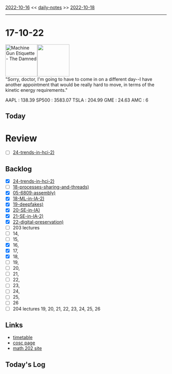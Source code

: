 [2022-10-16](daily_notes/2022-10-16) << [daily-notes](notes/daily-notes.md) >> [2022-10-18](daily_notes/2022-10-18)

---
# 17-10-22
<a href='spotify:album:2wCCXYJUgeiRqyIr3ujbMF'><img src='https://i.scdn.co/image/b5b050b2f063b3059a610b06a3e420f2310c9bae' alt='Machine Gun Etiquette - The Damned' height=100></a><img src='https://imgs.xkcd.com/comics/2045.png' height=100>
<br>"Sorry, doctor, I'm going to have to come in on a different day--I have another appointment that would be really hard to move, in terms of the kinetic energy requirements."

AAPL : 138.39 
SP500 : 3583.07 
TSLA : 204.99
GME : 24.63
AMC : 6

## Today

# Review
- [ ] [24-trends-in-hci-2)](notes/24-trends-in-hci-2.md)

## Backlog
- [x] [24-trends-in-hci-2)](notes/24-trends-in-hci-2.md)
- [ ] [18-processes-sharing-and-threads)](notes/18-processes-sharing-and-threads.md)
- [x] [05-6809-assembly)](notes/05-6809-assembly.md)
- [x] [18-ML-in-IA-2)](notes/18-ML-in-IA-2.md)
- [x] [19-deepfakes)](notes/19-deepfakes.md)
- [x] [20-SE-in-IA)](notes/20-SE-in-IA.md)
- [x] [21-SE-in-IA-2)](notes/21-SE-in-IA-2.md)
- [x] [22-digital-preservation)](notes/22-digital-preservation.md)
- [ ] 203 lectures 
- [ ] 14, 
- [ ] 15, 
- [x] 16, 
- [x] 17, 
- [x] 18, 
- [ ] 19, 
- [ ] 20, 
- [ ] 21, 
- [ ] 22, 
- [ ] 23, 
- [ ] 24, 
- [ ] 25, 
- [ ] 26
- [ ] 204 lectures 19, 20, 21, 22, 23, 24, 25, 26

## Links
- [timetable](https://i.imgur.com/9ghbvAG.png)
- [cosc page](https://cosc203.cspages.otago.ac.nz)
- [math 202 site](https://www.maths.otago.ac.nz/?resOLAF)

## Today's Log